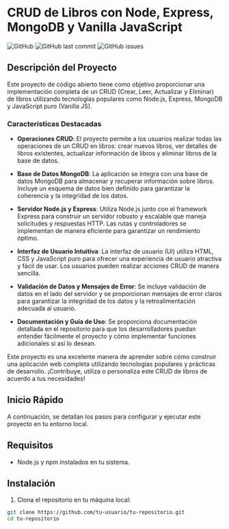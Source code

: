 # CRUD de Libros con Node, Express, MongoDB y Vanilla JavaScript

![GitHub](https://img.shields.io/github/license/tu-usuario/tu-repositorio)
![GitHub last commit](https://img.shields.io/github/last-commit/tu-usuario/tu-repositorio)
![GitHub issues](https://img.shields.io/github/issues-raw/tu-usuario/tu-repositorio)

## Descripción del Proyecto

Este proyecto de código abierto tiene como objetivo proporcionar una implementación completa de un CRUD (Crear, Leer, Actualizar y Eliminar) de libros utilizando tecnologías populares como Node.js, Express, MongoDB y JavaScript puro (Vanilla JS).

### Características Destacadas

- **Operaciones CRUD**: El proyecto permite a los usuarios realizar todas las operaciones de un CRUD en libros: crear nuevos libros, ver detalles de libros existentes, actualizar información de libros y eliminar libros de la base de datos.

- **Base de Datos MongoDB**: La aplicación se integra con una base de datos MongoDB para almacenar y recuperar información sobre libros. Incluye un esquema de datos bien definido para garantizar la coherencia y la integridad de los datos.

- **Servidor Node.js y Express**: Utiliza Node.js junto con el framework Express para construir un servidor robusto y escalable que maneja solicitudes y respuestas HTTP. Las rutas y controladores se implementan de manera eficiente para garantizar un rendimiento óptimo.

- **Interfaz de Usuario Intuitiva**: La interfaz de usuario (UI) utiliza HTML, CSS y JavaScript puro para ofrecer una experiencia de usuario atractiva y fácil de usar. Los usuarios pueden realizar acciones CRUD de manera sencilla.

- **Validación de Datos y Mensajes de Error**: Se incluye validación de datos en el lado del servidor y se proporcionan mensajes de error claros para garantizar la integridad de los datos y la retroalimentación adecuada al usuario.

- **Documentación y Guía de Uso**: Se proporciona documentación detallada en el repositorio para que los desarrolladores puedan entender fácilmente el proyecto y cómo implementar funciones adicionales si así lo desean.

Este proyecto es una excelente manera de aprender sobre cómo construir una aplicación web completa utilizando tecnologías populares y prácticas de desarrollo. ¡Contribuye, utiliza o personaliza este CRUD de libros de acuerdo a tus necesidades!

## Inicio Rápido

A continuación, se detallan los pasos para configurar y ejecutar este proyecto en tu entorno local.

## Requisitos

- Node.js y npm instalados en tu sistema.

## Instalación

1. Clona el repositorio en tu máquina local:

```bash
git clone https://github.com/tu-usuario/tu-repositorio.git
cd tu-repositorio
